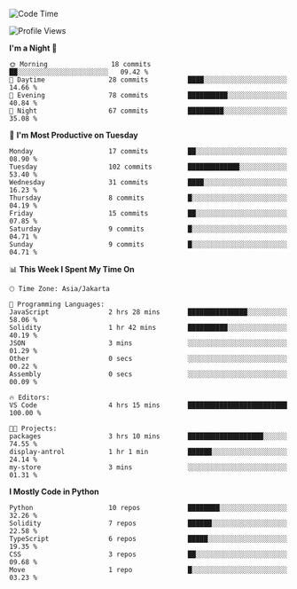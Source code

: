 <!--START_SECTION:waka-->
![Code Time](http://img.shields.io/badge/Code%20Time-1%2C604%20hrs%204%20mins-blue)

![Profile Views](http://img.shields.io/badge/Profile%20Views-20-blue)

**I'm a Night 🦉** 

```text
🌞 Morning                18 commits          ██░░░░░░░░░░░░░░░░░░░░░░░   09.42 % 
🌆 Daytime                28 commits          ████░░░░░░░░░░░░░░░░░░░░░   14.66 % 
🌃 Evening                78 commits          ██████████░░░░░░░░░░░░░░░   40.84 % 
🌙 Night                  67 commits          █████████░░░░░░░░░░░░░░░░   35.08 % 
```
📅 **I'm Most Productive on Tuesday** 

```text
Monday                   17 commits          ██░░░░░░░░░░░░░░░░░░░░░░░   08.90 % 
Tuesday                  102 commits         █████████████░░░░░░░░░░░░   53.40 % 
Wednesday                31 commits          ████░░░░░░░░░░░░░░░░░░░░░   16.23 % 
Thursday                 8 commits           █░░░░░░░░░░░░░░░░░░░░░░░░   04.19 % 
Friday                   15 commits          ██░░░░░░░░░░░░░░░░░░░░░░░   07.85 % 
Saturday                 9 commits           █░░░░░░░░░░░░░░░░░░░░░░░░   04.71 % 
Sunday                   9 commits           █░░░░░░░░░░░░░░░░░░░░░░░░   04.71 % 
```


📊 **This Week I Spent My Time On** 

```text
🕑︎ Time Zone: Asia/Jakarta

💬 Programming Languages: 
JavaScript               2 hrs 28 mins       ███████████████░░░░░░░░░░   58.06 % 
Solidity                 1 hr 42 mins        ██████████░░░░░░░░░░░░░░░   40.19 % 
JSON                     3 mins              ░░░░░░░░░░░░░░░░░░░░░░░░░   01.29 % 
Other                    0 secs              ░░░░░░░░░░░░░░░░░░░░░░░░░   00.22 % 
Assembly                 0 secs              ░░░░░░░░░░░░░░░░░░░░░░░░░   00.09 % 

🔥 Editors: 
VS Code                  4 hrs 15 mins       █████████████████████████   100.00 % 

🐱‍💻 Projects: 
packages                 3 hrs 10 mins       ███████████████████░░░░░░   74.55 % 
display-antrol           1 hr 1 min          ██████░░░░░░░░░░░░░░░░░░░   24.14 % 
my-store                 3 mins              ░░░░░░░░░░░░░░░░░░░░░░░░░   01.31 % 
```

**I Mostly Code in Python** 

```text
Python                   10 repos            ████████░░░░░░░░░░░░░░░░░   32.26 % 
Solidity                 7 repos             ██████░░░░░░░░░░░░░░░░░░░   22.58 % 
TypeScript               6 repos             █████░░░░░░░░░░░░░░░░░░░░   19.35 % 
CSS                      3 repos             ██░░░░░░░░░░░░░░░░░░░░░░░   09.68 % 
Move                     1 repo              █░░░░░░░░░░░░░░░░░░░░░░░░   03.23 % 
```




<!--END_SECTION:waka-->
